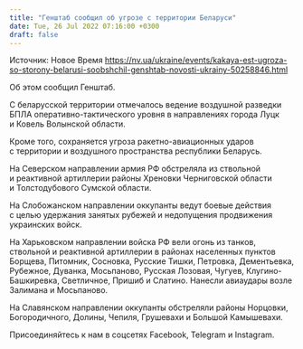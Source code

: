 ```yaml
---
title: "Генштаб сообщил об угрозе с территории Беларуси"
date: Tue, 26 Jul 2022 07:16:00 +0300
draft: false
---
```

Источник: Новое Время https://nv.ua/ukraine/events/kakaya-est-ugroza-so-storony-belarusi-soobshchil-genshtab-novosti-ukrainy-50258846.html


Об этом сообщил Генштаб.

С беларусской территории отмечалось ведение воздушной разведки БПЛА оперативно-тактического уровня в направлениях города Луцк и Ковель Волынской области.

Кроме того, сохраняется угроза ракетно-авиационных ударов с территории и воздушного пространства республики Беларусь.

На Северском направлении армия РФ обстреляла из ствольной и реактивной артиллерии районы Хреновки Черниговской области и Толстодубового Сумской области.

На Слобожанском направлении оккупанты ведут боевые действия с целью удержания занятых рубежей и недопущения продвижения украинских войск.

На Харьковском направлении войска РФ вели огонь из танков, ствольной и реактивной артиллерии в районах населенных пунктов Борщева, Питомник, Сосновка, Русские Тишки, Петровка, Дементьевка, Рубежное, Дуванка, Мосьпаново, Русская Лозовая, Чугуев, Клугино-Башкиревка, Светличное, Пришиб и Слатино. Нанесли авиаудары возле Залимана и Мосьпаново.

На Славянском направлении оккупанты обстреляли районы Норцовки, Богородичного, Долины, Чепиля, Грушевахи и Большой Камышевахи.

Присоединяйтесь к нам в соцсетях Facebook, Telegram и Instagram.
